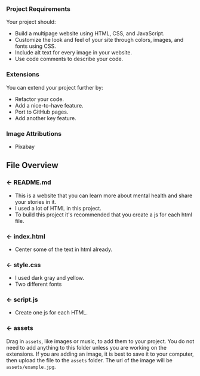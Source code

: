 ### Project Requirements
 Your project should:
 - Build a multipage website using HTML, CSS, and JavaScript.
 - Customize the look and feel of your site through colors, images, and fonts using CSS.
 - Include alt text for every image in your website.
 - Use code comments to describe your code.


 ### Extensions
 You can extend your project further by:
 - Refactor your code.
 - Add a nice-to-have feature.
 - Port to GitHub pages.
 - Add another key feature.


 ### Image Attributions
- Pixabay

 ## File Overview

 ### ← README.md

 - This is a website that you can learn more about mental health and share your stories in it.
 - I used a lot of HTML in this project.
 - To build this project it's recommended that you create a js for each html file.


 ### ← index.html

- Center some of the text in html already.

 ### ← style.css

 - I used dark gray and yellow.
 - Two different fonts

 ### ← script.js

 - Create one js for each HTML.

 ### ← assets

 Drag in `assets`, like images or music, to add them to your project. You do not need to add anything to this folder unless you are working on the extensions. If you are adding an image, it is best to save it to your computer, then upload the file to the `assets` folder. The url of the image will be `assets/example.jpg`.
